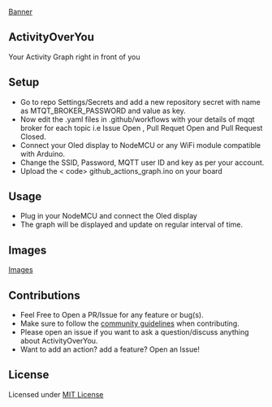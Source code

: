 [Banner](./banner.png)
## ActivityOverYou
Your Activity Graph right in front of you
## Setup
* Go to repo Settings/Secrets and add a new repository secret with name as MTQT_BROKER_PASSWORD and value as key.
* Now edit the .yaml files in .github/workflows with your details of mqqt broker for each topic i.e Issue Open , Pull Requet Open and Pull Request Closed.
* Connect your Oled display to NodeMCU or any WiFi module compatible with Arduino.  
* Change the SSID, Password, MQTT user ID and key as per your account. 
* Upload the < code> github_actions_graph.ino </code> on your board

## Usage
* Plug in your NodeMCU and connect the Oled display 
* The graph will be displayed and update on regular interval of time. 

## Images 
[Images](./demo.png)

## Contributions

- Feel Free to Open a PR/Issue for any feature or bug(s).
- Make sure to follow the [community guidelines](https://docs.github.com/en/github/site-policy/github-community-guidelines) when contributing.
- Please open an issue if you want to ask a question/discuss anything about ActivityOverYou.
- Want to add an action? add a feature? Open an Issue!

## License
Licensed under [MIT License](https://opensource.org/licenses/MIT)
